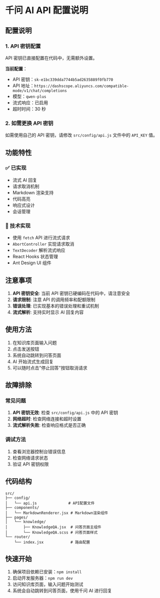 # 千问 AI API 配置说明

## 配置说明

### 1. API 密钥配置

API 密钥已直接配置在代码中，无需额外设置。

**当前配置**：

- API 密钥：`sk-e1bc339dda7744b5ad2635889f0fb770`
- API 地址：`https://dashscope.aliyuncs.com/compatible-mode/v1/chat/completions`
- 模型：`qwen-plus`
- 流式响应：已启用
- 超时时间：30 秒

### 2. 如需更换 API 密钥

如需使用自己的 API 密钥，请修改 `src/config/api.js` 文件中的 `API_KEY` 值。

## 功能特性

### ✅ 已实现

- 流式 AI 回复
- 请求取消机制
- Markdown 渲染支持
- 代码高亮
- 响应式设计
- 会话管理

### 🔧 技术实现

- 使用 `fetch` API 进行流式请求
- `AbortController` 实现请求取消
- `TextDecoder` 解析流式响应
- React Hooks 状态管理
- Ant Design UI 组件

## 注意事项

1. **API 密钥安全**: 当前 API 密钥已硬编码在代码中，请注意安全
2. **请求限制**: 注意 API 的调用频率和配额限制
3. **错误处理**: 已实现基本的错误处理和重试机制
4. **流式解析**: 支持实时显示 AI 回复内容

## 使用方法

1. 在知识库页面输入问题
2. 点击发送按钮
3. 系统自动跳转到问答页面
4. AI 开始流式生成回复
5. 可以随时点击"停止回答"按钮取消请求

## 故障排除

### 常见问题

1. **API 密钥无效**: 检查 `src/config/api.js` 中的 API 密钥
2. **网络超时**: 检查网络连接和超时设置
3. **流式解析失败**: 检查响应格式是否正确

### 调试方法

1. 查看浏览器控制台错误信息
2. 检查网络请求状态
3. 验证 API 密钥权限

## 代码结构

```
src/
├── config/
│   └── api.js              # API配置文件
├── components/
│   └── MarkdownRenderer.jsx # Markdown渲染组件
├── pages/
│   └── knowledge/
│       ├── KnowledgeQA.jsx  # 问答页面主组件
│       └── KnowledgeQA.scss # 问答页面样式
└── router/
    └── index.jsx            # 路由配置
```

## 快速开始

1. 确保项目依赖已安装：`npm install`
2. 启动开发服务器：`npm run dev`
3. 访问知识库页面，输入问题开始测试
4. 系统会自动跳转到问答页面，使用千问 AI 进行回复
